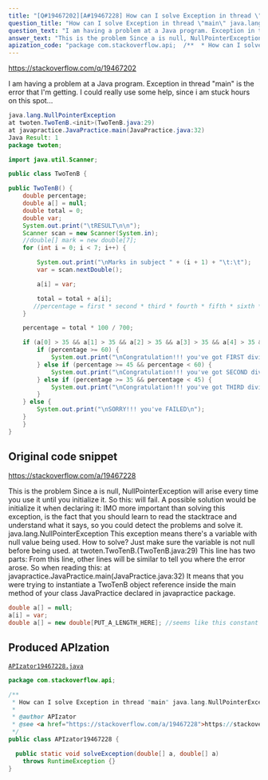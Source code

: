 ```yaml
---
title: "[Q#19467202][A#19467228] How can I solve Exception in thread \"main\" java.lang.NullPointerException error"
question_title: "How can I solve Exception in thread \"main\" java.lang.NullPointerException error"
question_text: "I am having a problem at a Java program. Exception in thread \"main\" is the error that I'm getting. I could really use some help, since i am stuck hours on this spot..."
answer_text: "This is the problem Since a is null, NullPointerException will arise every time you use it until you initialize it. So this: will fail. A possible solution would be initialize it when declaring it: IMO more important than solving this exception, is the fact that you should learn to read the stacktrace and understand what it says, so you could detect the problems and solve it. java.lang.NullPointerException This exception means there's a variable with null value being used. How to solve? Just make sure the variable is not null before being used. at twoten.TwoTenB.(TwoTenB.java:29) This line has two parts: From this line, other lines will be similar to tell you where the error arose. So when reading this: at javapractice.JavaPractice.main(JavaPractice.java:32) It means that you were trying to instantiate a TwoTenB object reference inside the main method of your class JavaPractice declared in javapractice package."
apization_code: "package com.stackoverflow.api;  /**  * How can I solve Exception in thread \"main\" java.lang.NullPointerException error  *  * @author APIzator  * @see <a href=\"https://stackoverflow.com/a/19467228\">https://stackoverflow.com/a/19467228</a>  */ public class APIzator19467228 {    public static void solveException(double[] a, double[] a)     throws RuntimeException {} }"
---
```


https://stackoverflow.com/q/19467202

I am having a problem at a Java program. Exception in thread &quot;main&quot;
is the error that I&#x27;m getting. I could really use some help, since i am stuck hours on this spot...


```java
java.lang.NullPointerException
at twoten.TwoTenB.<init>(TwoTenB.java:29)
at javapractice.JavaPractice.main(JavaPractice.java:32)
Java Result: 1
package twoten;

import java.util.Scanner;

public class TwoTenB {

public TwoTenB() {
    double percentage;
    double a[] = null;
    double total = 0;
    double var;
    System.out.print("\tRESULT\n\n");
    Scanner scan = new Scanner(System.in);
    //double[] mark = new double[7];
    for (int i = 0; i < 7; i++) {

        System.out.print("\nMarks in subject " + (i + 1) + "\t:\t");
        var = scan.nextDouble();

        a[i] = var;

        total = total + a[i];
       //percentage = first * second * third * fourth * fifth * sixth * seventh * 100 / 700;
    }

    percentage = total * 100 / 700;

    if (a[0] > 35 && a[1] > 35 && a[2] > 35 && a[3] > 35 && a[4] > 35 && a[5] > 35 && a[6] > 35 && percentage > 35) {
        if (percentage >= 60) {
            System.out.print("\nCongratulation!!! you've got FIRST dividion\n");
        } else if (percentage >= 45 && percentage < 60) {
            System.out.print("\nCongratulation!!! you've got SECOND dividion\n");
        } else if (percentage >= 35 && percentage < 45) {
            System.out.print("\nCongratulation!!! you've got THIRD dividion\n");
        }
    } else {
        System.out.print("\nSORRY!!! you've FAILED\n");
    }
    }
}
```


## Original code snippet

https://stackoverflow.com/a/19467228

This is the problem
Since a is null, NullPointerException will arise every time you use it until you initialize it. So this:
will fail.
A possible solution would be initialize it when declaring it:
IMO more important than solving this exception, is the fact that you should learn to read the stacktrace and understand what it says, so you could detect the problems and solve it.
java.lang.NullPointerException
This exception means there&#x27;s a variable with null value being used. How to solve? Just make sure the variable is not null before being used.
at twoten.TwoTenB.(TwoTenB.java:29)
This line has two parts:
From this line, other lines will be similar to tell you where the error arose. So when reading this:
at javapractice.JavaPractice.main(JavaPractice.java:32)
It means that you were trying to instantiate a TwoTenB object reference inside the main method of your class JavaPractice declared in javapractice package.

```java
double a[] = null;
a[i] = var;
double a[] = new double[PUT_A_LENGTH_HERE]; //seems like this constant should be 7
```

## Produced APIzation

[`APIzator19467228.java`](https://github.com/pasqualesalza/apization-temp-data/raw/master/apizations/java/APIzator19467228.java)

```java
package com.stackoverflow.api;

/**
 * How can I solve Exception in thread "main" java.lang.NullPointerException error
 *
 * @author APIzator
 * @see <a href="https://stackoverflow.com/a/19467228">https://stackoverflow.com/a/19467228</a>
 */
public class APIzator19467228 {

  public static void solveException(double[] a, double[] a)
    throws RuntimeException {}
}

```